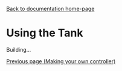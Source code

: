 [Back to documentation home-page](https://github.com/HAPiWEC/HAPiGYM_docs/blob/main/README.md)

# Using the Tank

Building...

[Previous page (Making your own controller)](https://github.com/HAPiWEC/HAPiGYM_docs/blob/main/Pages/Getting-started/5-Making-your-own-controller.md)
